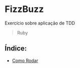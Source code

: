 # FizzBuzz

Exercício sobre aplicação de TDD

> Ruby

## Índice:

 - [Como Rodar](readme/INSTALLATION.md)

